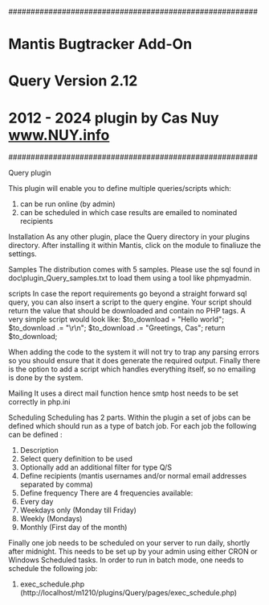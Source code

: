 ########################################################
# 	Mantis Bugtracker Add-On
# 	Query Version 2.12
#	2012 - 2024 plugin by Cas Nuy www.NUY.info
########################################################

Query plugin

This plugin will enable you to define multiple queries/scripts which:
1. can be run online (by admin)
2. can be scheduled in which case results are emailed to nominated recipients

Installation
As any other plugin, place the Query directory in your plugins directory.
After installing it within Mantis, click on the module to finaliuze the settings.

Samples
The distribution comes with 5 samples.
Please use the sql found in doc\plugin_Query_samples.txt to load them using a tool like phpmyadmin.

scripts
In case the report requirements go beyond a straight forward sql query, you can also insert a script to the query engine.
Your script should return the value that should be downloaded and contain no PHP tags.
A very simple script would look like:
$to_download  = "Hello world";
$to_download .= "\r\n";
$to_download .= "Greetings, Cas";
return $to_download;

When adding the code to the system it will not try to trap any parsing errors so you should ensure that it does generate the required output.
Finally there is the option to add a script which handles everything itself, so no emailing is done by the system.

Mailing
It uses a direct mail function hence smtp host needs to be set correctly in php.ini

Scheduling
Scheduling has 2 parts.
Within the plugin a set of jobs can be defined which should run as a type of batch job.
For each job the following  can be defined :
1. Description
2. Select query definition to be used
3. Optionally add an additional  filter for type Q/S
4. Define recipients (mantis usernames and/or normal email addresses separated by comma)
5. Define frequency
There are 4 frequencies available:
1. Every day
2. Weekdays only (Monday till Friday)
3. Weekly (Mondays)
4. Monthly (First day of the month)

Finally one job needs to be scheduled on your server to run daily, shortly after midnight.
This needs to be set up by your admin using either CRON or Windows Scheduled tasks.
In order to run in batch mode, one needs to schedule the following job:
1. exec_schedule.php (http://localhost/m1210/plugins/Query/pages/exec_schedule.php)
